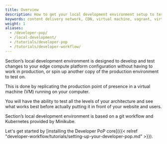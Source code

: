 ```yaml
---
title: Overview
description: How to get your local development environment setup to test Section CDN on your local machine.
keywords: content delivery network, CDN, virtual machine, vagrant, virtualbox, git, cli, local development, local machine, staging environment, developer pop
weight: 1
aliases:
  - /developer-pop/
  - /local-development/
  - /tutorials/developer-pop
  - /tutorials/developer-workflow/
---
```


Section’s local development environment is designed to develop and test changes to your edge compute platform configuration without having to work in production, or spin up another copy of the production environment to test on.

This is done by replicating the production point of presence in a virtual machine (VM) running on your computer. 

You will have the ability to test all the levels of your architecture and see what works best before actually putting it in front of your website and users.

Section’s local development environment is based on a git workflow and Kubernetes provided by Minikube.

Let's get started by [installing the Developer PoP core]({{< relref "developer-workflow/tutorials/setting-up-your-developer-pop.md" >}}).
